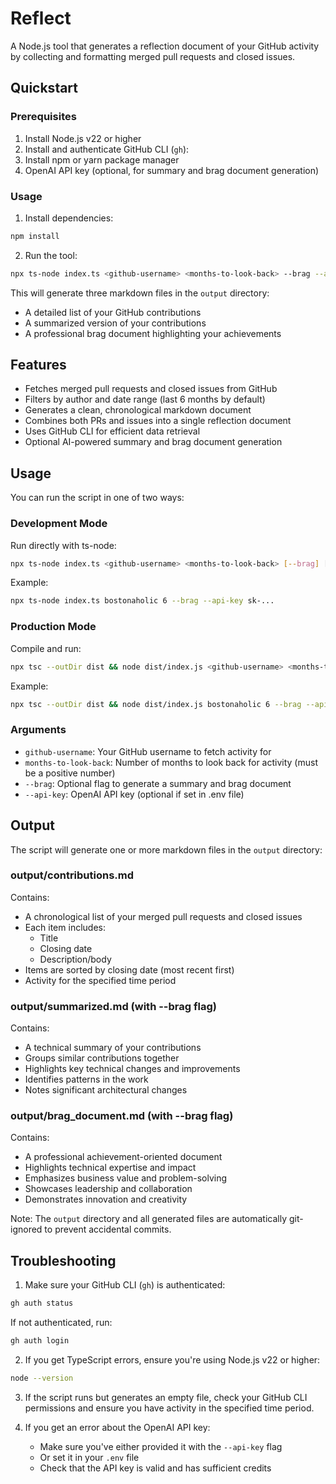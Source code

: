 # Reflect

A Node.js tool that generates a reflection document of your GitHub activity by collecting and formatting merged pull requests and closed issues.

## Quickstart

### Prerequisites

1. Install Node.js v22 or higher
2. Install and authenticate GitHub CLI (`gh`):
3. Install npm or yarn package manager
4. OpenAI API key (optional, for summary and brag document generation)

### Usage

1. Install dependencies:
```bash
npm install
```

2. Run the tool:
```bash
npx ts-node index.ts <github-username> <months-to-look-back> --brag --api-key=sk-...
```

This will generate three markdown files in the `output` directory:
- A detailed list of your GitHub contributions
- A summarized version of your contributions
- A professional brag document highlighting your achievements

## Features

- Fetches merged pull requests and closed issues from GitHub
- Filters by author and date range (last 6 months by default)
- Generates a clean, chronological markdown document
- Combines both PRs and issues into a single reflection document
- Uses GitHub CLI for efficient data retrieval
- Optional AI-powered summary and brag document generation

## Usage

You can run the script in one of two ways:

### Development Mode

Run directly with ts-node:

```bash
npx ts-node index.ts <github-username> <months-to-look-back> [--brag] [--api-key <openai-api-key>]
```

Example:

```bash
npx ts-node index.ts bostonaholic 6 --brag --api-key sk-...
```

### Production Mode

Compile and run:

```bash
npx tsc --outDir dist && node dist/index.js <github-username> <months-to-look-back> [--brag] [--api-key <openai-api-key>]
```

Example:

```bash
npx tsc --outDir dist && node dist/index.js bostonaholic 6 --brag --api-key sk-...
```

### Arguments

- `github-username`: Your GitHub username to fetch activity for
- `months-to-look-back`: Number of months to look back for activity (must be a positive number)
- `--brag`: Optional flag to generate a summary and brag document
- `--api-key`: OpenAI API key (optional if set in .env file)

## Output

The script will generate one or more markdown files in the `output` directory:

### output/contributions.md
Contains:
- A chronological list of your merged pull requests and closed issues
- Each item includes:
  - Title
  - Closing date
  - Description/body
- Items are sorted by closing date (most recent first)
- Activity for the specified time period

### output/summarized.md (with --brag flag)
Contains:
- A technical summary of your contributions
- Groups similar contributions together
- Highlights key technical changes and improvements
- Identifies patterns in the work
- Notes significant architectural changes

### output/brag_document.md (with --brag flag)
Contains:
- A professional achievement-oriented document
- Highlights technical expertise and impact
- Emphasizes business value and problem-solving
- Showcases leadership and collaboration
- Demonstrates innovation and creativity

Note: The `output` directory and all generated files are automatically git-ignored to prevent accidental commits.

## Troubleshooting

1. Make sure your GitHub CLI (`gh`) is authenticated:

```bash
gh auth status
```

If not authenticated, run:

```bash
gh auth login
```

2. If you get TypeScript errors, ensure you're using Node.js v22 or higher:

```bash
node --version
```

3. If the script runs but generates an empty file, check your GitHub CLI permissions and ensure you have activity in the specified time period.

4. If you get an error about the OpenAI API key:
   - Make sure you've either provided it with the `--api-key` flag
   - Or set it in your `.env` file
   - Check that the API key is valid and has sufficient credits
